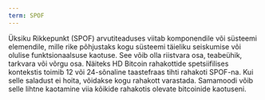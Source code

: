 ```yaml
---
term: SPOF
---
```


Üksiku Rikkepunkt (SPOF) arvutiteaduses viitab komponendile või süsteemi elemendile, mille rike põhjustaks kogu süsteemi täieliku seiskumise või olulise funktsionaalsuse kaotuse. See võib olla riistvara osa, teabeühik, tarkvara või võrgu osa. Näiteks HD Bitcoin rahakottide spetsiifilises kontekstis toimib 12 või 24-sõnaline taastefraas tihti rahakoti SPOF-na. Kui selle saladust ei hoita, võidakse kogu rahakott varastada. Samamoodi võib selle lihtne kaotamine viia kõikide rahakotis olevate bitcoinide kaotuseni.